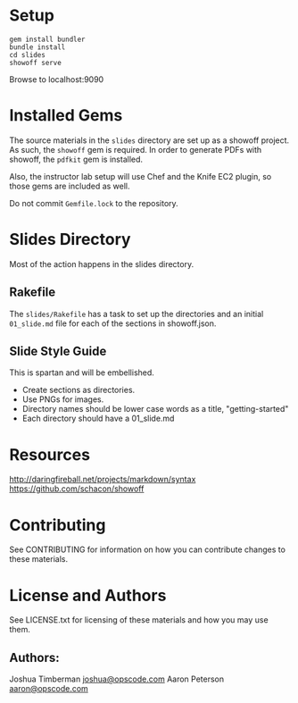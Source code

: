 # Setup

```
gem install bundler
bundle install
cd slides
showoff serve
```

Browse to localhost:9090

# Installed Gems

The source materials in the `slides` directory are set up as a showoff
project. As such, the `showoff` gem is required. In order to generate
PDFs with showoff, the `pdfkit` gem is installed.

Also, the instructor lab setup will use Chef and the Knife EC2 plugin,
so those gems are included as well.

Do not commit `Gemfile.lock` to the repository.

# Slides Directory

Most of the action happens in the slides directory.

## Rakefile

The `slides/Rakefile` has a task to set up the directories and an
initial `01_slide.md` file for each of the sections in showoff.json.

## Slide Style Guide

This is spartan and will be embellished.

* Create sections as directories.
* Use PNGs for images.
* Directory names should be lower case words as a title, "getting-started"
* Each directory should have a 01_slide.md

# Resources

http://daringfireball.net/projects/markdown/syntax
https://github.com/schacon/showoff

# Contributing

See CONTRIBUTING for information on how you can contribute changes to
these materials.

# License and Authors

See LICENSE.txt for licensing of these materials and how you may use
them.

## Authors:

Joshua Timberman <joshua@opscode.com>
Aaron Peterson <aaron@opscode.com>
